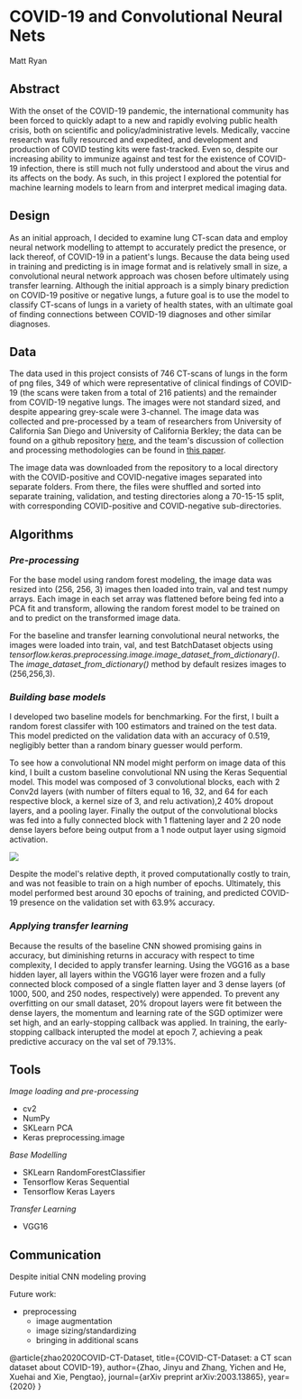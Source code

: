 # COVID-19 and Convolutional Neural Nets
Matt Ryan

## Abstract

With the onset of the COVID-19 pandemic, the international community has been forced to quickly adapt to a new and rapidly evolving public health crisis, both on scientific and policy/administrative levels. Medically, vaccine research was fully resourced and expedited, and development and production of COVID testing kits were fast-tracked. Even so, despite our increasing ability to immunize against and test for the existence of COVID-19 infection, there is still much not fully understood and about the virus and its affects on the body. As such, in this project I explored the potential for machine learning models to learn from and interpret medical imaging data. 

## Design

As an initial approach, I decided to examine lung CT-scan data and employ neural network modelling to attempt to accurately predict the presence, or lack thereof, of COVID-19 in a patient's lungs. Because the data being used in training and predicting is in image format and is relatively small in size, a convolutional neural network approach was chosen before ultimately using transfer learning. Although the initial approach is a simply binary prediction on COVID-19 positive or negative lungs, a future goal is to use the model to classify CT-scans of lungs in a variety of health states, with an ultimate goal of finding connections between COVID-19 diagnoses and other similar diagnoses.

## Data

The data used in this project consists of 746 CT-scans of lungs in the form of png files, 349 of which were representative of clinical findings of COVID-19 (the scans were taken from a total of 216 patients) and the remainder from COVID-19 negative lungs. The images were not standard sized, and despite appearing grey-scale were 3-channel. The image data was collected and pre-processed by a team of researchers from University of California San Diego and University of California Berkley; the data can be found on a github repository [here](https://github.com/UCSD-AI4H/COVID-CT), and the team's discussion of collection and processing methodologies can be found in [this paper](https://arxiv.org/pdf/2003.13865.pdf).

The image data was downloaded from the repository to a local directory with the COVID-positive and COVID-negative images separated into separate folders. From there, the files were shuffled and sorted into separate training, validation, and testing directories along a 70-15-15 split, with corresponding COVID-positive and COVID-negative sub-directories. 

## Algorithms

### *Pre-processing*

For the base model using random forest modeling, the image data was resized into (256, 256, 3) images then loaded into train, val and test numpy arrays. Each image in each set array was flattened before being fed into a PCA fit and transform, allowing the random forest model to be trained on and to predict on the transformed image data.

For the baseline and transfer learning convolutional neural networks, the images were loaded into train, val, and test BatchDataset objects using *tensorflow.keras.preprocessing.image.image_dataset_from_dictionary()*. The *image_dataset_from_dictionary()* method by default resizes images to (256,256,3).

### *Building base models*

I developed two baseline models for benchmarking. For the first, I built a random forest classifer with 100 estimators and trained on the test data. This model predicted on the validation data with an accuracy of 0.519, negligibly better than a random binary guesser would perform. 

To see how a convolutional NN model might perform on image data of this kind, I built a custom baseline convolutional NN using the Keras Sequential model. This model was composed of 3 convolutional blocks, each with 2 Conv2d layers (with number of filters equal to 16, 32, and 64 for each respective block, a kernel size of 3, and relu activation),2 40% dropout layers, and a pooling layer. Finally the output of the convolutional blocks was fed into a fully connected block with 1 flattening layer and 2 20 node dense layers before being output from a 1 node output layer using sigmoid activation.

![]('../resources/nn_layers.png')

Despite the model's relative depth, it proved computationally costly to train, and was not feasible to train on a high number of epochs. Ultimately, this model performed best around 30 epochs of training, and predicted COVID-19 presence on the validation set with 63.9% accuracy.

### *Applying transfer learning*

Because the results of the baseline CNN showed promising gains in accuracy, but diminishing returns in accuracy with respect to time complexity, I decided to apply transfer learning. Using the VGG16 as a base hidden layer, all layers within the VGG16 layer were frozen and a fully connected block composed of a single flatten layer and 3 dense layers (of 1000, 500, and 250 nodes, respectively) were appended. To prevent any overfitting on our small dataset, 20% dropout layers were fit between the dense layers, the momentum and learning rate of the SGD optimizer were set high, and an early-stopping callback was applied. In training, the early-stopping callback interupted the model at epoch 7, achieving a peak predictive accuracy on the val set of 79.13%.

## Tools

*Image loading and pre-processing*
- cv2
- NumPy
- SKLearn PCA
- Keras preprocessing.image

*Base Modelling*
- SKLearn RandomForestClassifier
- Tensorflow Keras Sequential
- Tensorflow Keras Layers

*Transfer Learning*
- VGG16

## Communication

Despite initial CNN modeling proving 



Future work: 
- preprocessing
  - image augmentation
  - image sizing/standardizing
  - bringing in additional scans


@article{zhao2020COVID-CT-Dataset,
  title={COVID-CT-Dataset: a CT scan dataset about COVID-19},
  author={Zhao, Jinyu and Zhang, Yichen and He, Xuehai and Xie, Pengtao},
  journal={arXiv preprint arXiv:2003.13865}, 
  year={2020}
}
